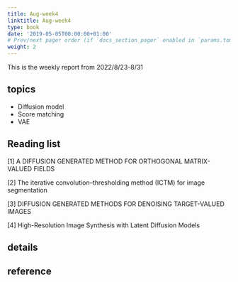 ```yaml
---
title: Aug-week4
linktitle: Aug-week4
type: book
date: '2019-05-05T00:00:00+01:00'
# Prev/next pager order (if `docs_section_pager` enabled in `params.toml`)
weight: 2
---
```


This is the weekly report from 2022/8/23-8/31

## topics

- Diffusion model
- Score matching
- VAE

## Reading list

[1] A DIFFUSION GENERATED METHOD FOR ORTHOGONAL MATRIX-VALUED FIELDS

[2] The iterative convolution–thresholding method (ICTM) for image segmentation

[3] DIFFUSION GENERATED METHODS FOR
DENOISING TARGET-VALUED IMAGES

[4] High-Resolution Image Synthesis with Latent Diffusion Models

## details



## reference


